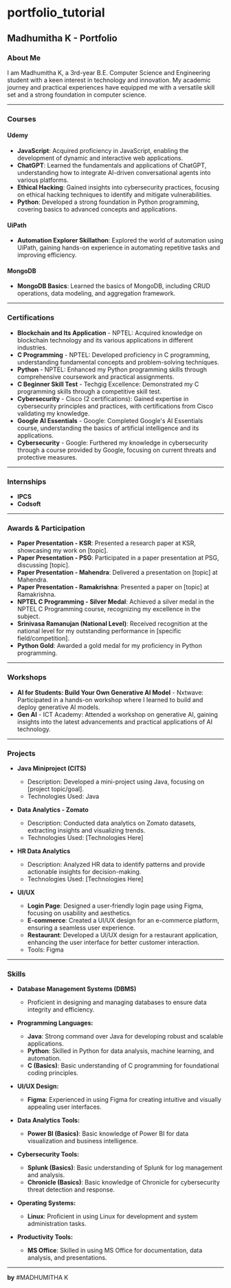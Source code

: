 # portfolio_tutorial

## Madhumitha K - Portfolio

### About Me
I am Madhumitha K, a 3rd-year B.E. Computer Science and Engineering student with a keen interest in technology and innovation. My academic journey and practical experiences have equipped me with a versatile skill set and a strong foundation in computer science.

---

### Courses

#### Udemy
- **JavaScript**: Acquired proficiency in JavaScript, enabling the development of dynamic and interactive web applications.
- **ChatGPT**: Learned the fundamentals and applications of ChatGPT, understanding how to integrate AI-driven conversational agents into various platforms.
- **Ethical Hacking**: Gained insights into cybersecurity practices, focusing on ethical hacking techniques to identify and mitigate vulnerabilities.
- **Python**: Developed a strong foundation in Python programming, covering basics to advanced concepts and applications.

#### UiPath
- **Automation Explorer Skillathon**: Explored the world of automation using UiPath, gaining hands-on experience in automating repetitive tasks and improving efficiency.

#### MongoDB
- **MongoDB Basics**: Learned the basics of MongoDB, including CRUD operations, data modeling, and aggregation framework.

---

### Certifications

- **Blockchain and Its Application** - NPTEL: Acquired knowledge on blockchain technology and its various applications in different industries.
- **C Programming** - NPTEL: Developed proficiency in C programming, understanding fundamental concepts and problem-solving techniques.
- **Python** - NPTEL: Enhanced my Python programming skills through comprehensive coursework and practical assignments.
- **C Beginner Skill Test** - Techgig Excellence: Demonstrated my C programming skills through a competitive skill test.
- **Cybersecurity** - Cisco (2 certifications): Gained expertise in cybersecurity principles and practices, with certifications from Cisco validating my knowledge.
- **Google AI Essentials** - Google: Completed Google's AI Essentials course, understanding the basics of artificial intelligence and its applications.
- **Cybersecurity** - Google: Furthered my knowledge in cybersecurity through a course provided by Google, focusing on current threats and protective measures.

---

### Internships

- **IPCS**
- **Codsoft**
---

### Awards & Participation

- **Paper Presentation - KSR**: Presented a research paper at KSR, showcasing my work on [topic].
- **Paper Presentation - PSG**: Participated in a paper presentation at PSG, discussing [topic].
- **Paper Presentation - Mahendra**: Delivered a presentation on [topic] at Mahendra.
- **Paper Presentation - Ramakrishna**: Presented a paper on [topic] at Ramakrishna.
- **NPTEL C Programming - Silver Medal**: Achieved a silver medal in the NPTEL C Programming course, recognizing my excellence in the subject.
- **Srinivasa Ramanujan (National Level)**: Received recognition at the national level for my outstanding performance in [specific field/competition].
- **Python Gold**: Awarded a gold medal for my proficiency in Python programming.

---

### Workshops

- **AI for Students: Build Your Own Generative AI Model** - Nxtwave: Participated in a hands-on workshop where I learned to build and deploy generative AI models.
- **Gen AI** - ICT Academy: Attended a workshop on generative AI, gaining insights into the latest advancements and practical applications of AI technology.

---

### Projects

- **Java Miniproject (CITS)**
  - Description: Developed a mini-project using Java, focusing on [project topic/goal].
  - Technologies Used: Java

- **Data Analytics - Zomato**
  - Description: Conducted data analytics on Zomato datasets, extracting insights and visualizing trends.
  - Technologies Used: [Technologies Here]

- **HR Data Analytics**
  - Description: Analyzed HR data to identify patterns and provide actionable insights for decision-making.
  - Technologies Used: [Technologies Here]

- **UI/UX**
  - **Login Page**: Designed a user-friendly login page using Figma, focusing on usability and aesthetics.
  - **E-commerce**: Created a UI/UX design for an e-commerce platform, ensuring a seamless user experience.
  - **Restaurant**: Developed a UI/UX design for a restaurant application, enhancing the user interface for better customer interaction.
  - Tools: Figma

---

### Skills

- **Database Management Systems (DBMS)**
  - Proficient in designing and managing databases to ensure data integrity and efficiency.

- **Programming Languages:**
  - **Java**: Strong command over Java for developing robust and scalable applications.
  - **Python**: Skilled in Python for data analysis, machine learning, and automation.
  - **C (Basics)**: Basic understanding of C programming for foundational coding principles.

- **UI/UX Design:**
  - **Figma**: Experienced in using Figma for creating intuitive and visually appealing user interfaces.

- **Data Analytics Tools:**
  - **Power BI (Basics)**: Basic knowledge of Power BI for data visualization and business intelligence.

- **Cybersecurity Tools:**
  - **Splunk (Basics)**: Basic understanding of Splunk for log management and analysis.
  - **Chronicle (Basics)**: Basic knowledge of Chronicle for cybersecurity threat detection and response.

- **Operating Systems:**
  - **Linux**: Proficient in using Linux for development and system administration tasks.

- **Productivity Tools:**
  - **MS Office**: Skilled in using MS Office for documentation, data analysis, and presentations.

---


**by**
#MADHUMITHA K
